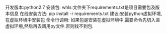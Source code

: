 开发版本:python2.7
安装包:
    whls:文件夹下requirements.txt是项目需要包及版本信息
    在线安装方法: pip install -r requirements.txt
    建议:安装python虚拟环境,在虚拟环境中安装包
    命令行调用:
        如果包是安装在虚拟环境中,需要命令先切入进虚拟环境,然后再去调用py文件.否则找不到包.